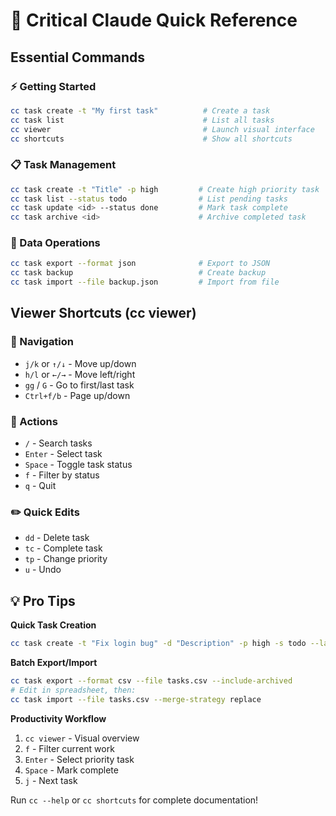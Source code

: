 # 🚀 Critical Claude Quick Reference

## Essential Commands

### ⚡ Getting Started
```bash
cc task create -t "My first task"          # Create a task
cc task list                               # List all tasks  
cc viewer                                  # Launch visual interface
cc shortcuts                               # Show all shortcuts
```

### 📋 Task Management
```bash
cc task create -t "Title" -p high         # Create high priority task
cc task list --status todo                # List pending tasks
cc task update <id> --status done         # Mark task complete
cc task archive <id>                      # Archive completed task
```

### 💾 Data Operations
```bash
cc task export --format json              # Export to JSON
cc task backup                            # Create backup
cc task import --file backup.json         # Import from file
```

## Viewer Shortcuts (cc viewer)

### 🧭 Navigation
- `j/k` or `↑/↓` - Move up/down
- `h/l` or `←/→` - Move left/right  
- `gg` / `G` - Go to first/last task
- `Ctrl+f/b` - Page up/down

### 🎯 Actions
- `/` - Search tasks
- `Enter` - Select task
- `Space` - Toggle task status
- `f` - Filter by status
- `q` - Quit

### ✏️ Quick Edits
- `dd` - Delete task
- `tc` - Complete task
- `tp` - Change priority
- `u` - Undo

## 💡 Pro Tips

**Quick Task Creation**
```bash
cc task create -t "Fix login bug" -d "Description" -p high -s todo --labels bug,auth
```

**Batch Export/Import**
```bash
cc task export --format csv --file tasks.csv --include-archived
# Edit in spreadsheet, then:
cc task import --file tasks.csv --merge-strategy replace
```

**Productivity Workflow**
1. `cc viewer` - Visual overview
2. `f` - Filter current work
3. `Enter` - Select priority task
4. `Space` - Mark complete
5. `j` - Next task

Run `cc --help` or `cc shortcuts` for complete documentation!